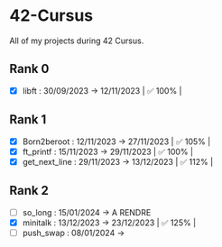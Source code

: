 # 42-Cursus

All of my projects during 42 Cursus.

## Rank 0
- [x] libft : 30/09/2023 -> 12/11/2023 | ✅ 100% |
## Rank 1
- [x] Born2beroot : 12/11/2023 -> 27/11/2023 | ✅ 105% |
- [x] ft_printf : 15/11/2023 -> 29/11/2023 | ✅ 100% |
- [x] get_next_line : 29/11/2023 -> 13/12/2023 | ✅ 112% |
## Rank 2
- [ ] so_long : 15/01/2024 -> A RENDRE
- [x] minitalk : 13/12/2023 -> 23/12/2023 | ✅ 125% |
- [ ] push_swap : 08/01/2024 ->
